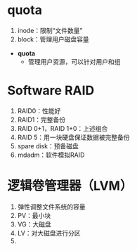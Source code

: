 # quota
1. inode：限制“文件数量”
2. block：管理用户磁盘容量
- **quota**
	- 管理用户资源，可以针对用户和组

# Software RAID
1. RAID0：性能好
2. RAID1：完整备份
3. RAID 0+1，RAID 1+0：上述组合
4. RAID 5：用一块硬盘保证数据被完整备份
5. spare disk：预备磁盘
6. mdadm：软件模拟RAID

# 逻辑卷管理器（LVM）
1. 弹性调整文件系统的容量
2. PV：最小块
3. VG：大磁盘
4. LV：对大磁盘进行分区
5. 
<!--stackedit_data:
eyJoaXN0b3J5IjpbMTIyMjAzMjkwOSwxMjI2ODU0NjUwLDc5Nj
M4Nzk5MiwxMjc5MTEwNDgwLC0xMjE2ODkxMTAwLC0xMjQ4ODg2
MTY2LDExNDgxOTQ3NTMsLTE3ODI1MzIwMDddfQ==
-->